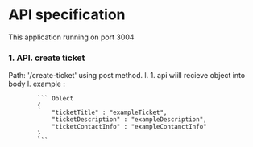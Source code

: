 # API specification
This application running on port 3004
### 1.  API. create ticket
 Path: '/create-ticket' using post method.
        l. 1. api wiill recieve object into body 
            l. example :
            
            ``` Oblect 
            {
                "ticketTitle" : "exampleTicket",
                "ticketDescription" : "exampleDescription",
                "ticketContactInfo" : "exampleContanctInfo"   
            }
            ``` 